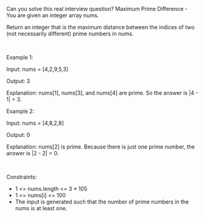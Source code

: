 Can you solve this real interview question? Maximum Prime Difference - You are given an integer array nums.

Return an integer that is the maximum distance between the indices of two (not necessarily different) prime numbers in nums.

 

Example 1:

Input: nums = [4,2,9,5,3]

Output: 3

Explanation: nums[1], nums[3], and nums[4] are prime. So the answer is |4 - 1| = 3.

Example 2:

Input: nums = [4,8,2,8]

Output: 0

Explanation: nums[2] is prime. Because there is just one prime number, the answer is |2 - 2| = 0.

 

Constraints:

 * 1 <= nums.length <= 3 * 105
 * 1 <= nums[i] <= 100
 * The input is generated such that the number of prime numbers in the nums is at least one.